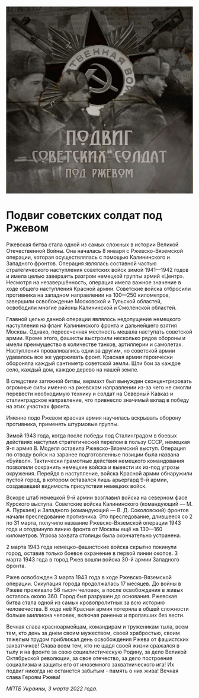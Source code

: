 
![](./img/old/rzew.jpg)


# Подвиг советских солдат под Ржевом


Ржевская битва стала одной из самых
сложных в истории Великой Отечественной Войны. Она началась 8 января с
Ржевско-Вяземской операции, которая осуществлялась с помощью
Калининского и Западного фронтов. Операция являлась составной частью
стратегического наступления советских войск зимой 1941—1942 годов и
имела целью завершить разгром немецкой группы армий «Центр». Несмотря на
незавершённость, операция имела важное значение в ходе общего
наступления Красной армии. Советские войска отбросили противника на
западном направлении на 100—250 километров, завершили освобождение
Московской и Тульской областей, освободили многие районы Калининской и
Смоленской областей.



Главной целью данной операции являлось
недопущение немецкого наступления на фланг Калининского фронта и
дальнейшего взятия Москвы. Однако, пересеченная местность мешала
наступать советской армии. Кроме этого, фашисты выстроили несколько
рядов обороны и имели преимущество в количестве танков, артиллерии и
самолетах. Наступления проваливались одни за другим, но советской армии
удавалось все же удерживать фронт. Красная армии героически обороняла
каждый сантиметр советской земли. Шли бои за каждое село, каждый дом,
каждое дерево на нашей земле.



В следствии затяжной битвы, вермахт
был вынужден сконцентрировать огромные силы именно на ржевском
направлении из-за чего не смогли перевести необходимую технику и солдат
на Северный Кавказ и сталинградское направление, что привнесло значимый
вклад в победу на этих участках фронта.



Именно подо Ржевом красная армия научилась вскрывать оборону противника, применять штурмовые группы.



Зимой
1943 года, когда после победы под Сталинградом в боевых действиях
наступил стратегический перелом в пользу СССР, немецкая 9-я армия В.
Моделя оставила Ржевско-Вяземский выступ. Операция по отводу войск на
заранее подготовленные позиции была названа «Буйвол». Тактически
грамотные действия немецкого командования позволили сохранить немецкие
войска и вывести их из-под угрозы окружения. Перейдя в наступление,
войска Красной армии обнаружили пустой город, в котором оставался лишь
арьергард 9-й армии, создававший видимость присутствия немецких войск.



Вскоре
штаб немецкой 9-й армии возглавил войска на северном фасе Курского
выступа. Советские войска Калининского (командующий — М. А. Пуркаев) и
Западного (командующий — В. Д. Соколовский) фронтов начали преследование
противника. Это преследование, длившееся со 2 по 31 марта, получило
название Ржевско-Вяземской операции 1943 года и отодвинуло линию фронта
от Москвы ещё на 130—160 километров. Угроза захвата столицы была
окончательно устранена.



2 марта 1943 года немецко-фашистские
войска скрытно покинули город, оставив только боевое охранение в первой
линии окопов. 3 марта 1943 года в город Ржев вошли войска 30-й армии
Западного фронта.



Ржев освобожден 3 марта 1943 года в ходе
Ржевско-Вяземской операции. Оккупация города продолжалась 17 месяцев. До
войны в Ржеве проживало 56 тысяч человек, а после освобождения в живых
осталось около 360. Город был разрушен до основания. Ржевская битва
стала одной из самых кровопролитных за всю историю человечества. В ходе
неё Красная армия потеряла в общей сложности больше миллиона человек,
включая раненых и пропавших без вести.



Вечная слава
красноармейцам, командирам и труженикам тыла, всем тем, кто день за днем
своим мужеством, своей храбростью, своим тяжелым трудом приближал день
освобождения Ржева от фашистских захватчиков! Слава всем тем, кто не
щадя своей жизни сражался в тылу и на фронте за свою социалистическую
Родину, за дело Великой Октябрьской революции, за свое отечество, за
дело построения социализма и защиты его от иноземного захватнического
ига! Их подвиг никогда не останется забытым - память о них жива! Вечная
слава Героям Ржева!





*МПТБ Украины, 3 марта 2022 года.*
